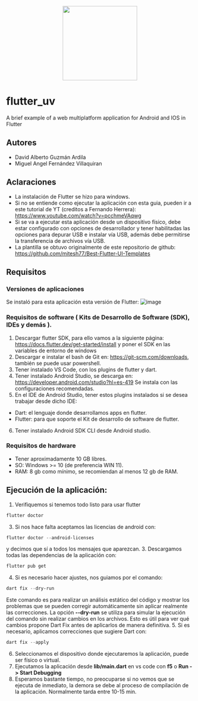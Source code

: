 <p align='center'>
  <img width='200' heigth='225' src='https://user-images.githubusercontent.com/62605744/171186764-43f7aae0-81a9-4b6e-b4ce-af963564eafb.png'>
</p>

# flutter_uv
A brief example of a web multiplatform application for Android and IOS in Flutter

## Autores
- David Alberto Guzmán Ardila
- Miguel Angel Fernández Villaquiran

## Aclaraciones
- La instalación de Flutter se hizo para windows.
- Si no se entiende como ejecutar la aplicación con esta guia, pueden ir a este tutorial de YT (creditos a Fernando Herrera): https://www.youtube.com/watch?v=pcchmeVAqwg
- Si se va a ejecutar esta aplicación desde un dispositivo físico, debe estar configurado con opciones de desarrollador y tener habilitadas las opciones para depurar USB e instalar vía USB, además debe permitirse la transferencia de archivos vía USB.
- La plantilla se obtuvo originalmente de este repositorio de github: https://github.com/mitesh77/Best-Flutter-UI-Templates

## Requisitos
### Versiones de aplicaciones
Se instaló para esta aplicación esta versión de Flutter:
![image](https://github.com/Daga2001/flutter_uv/assets/62605744/2b449999-93cd-4104-bf76-dc9cce16f94f)

### Requisitos de software ( Kits de Desarrollo de Software (SDK), IDEs y demás ).
1. Descargar flutter SDK, para ello vamos a la siguiente página: https://docs.flutter.dev/get-started/install y poner el SDK en las variables de entorno de windows
2. Descargar e instalar el bash de Git en: https://git-scm.com/downloads, también se puede usar powershell.
3. Tener instalado VS Code, con los plugins de flutter y dart.
4. Tener instalado Android Studio, se descarga en: https://developer.android.com/studio?hl=es-419
Se instala con las configuraciones recomendadas.
5. En el IDE de Android Studio, tener estos plugins instalados si se desea trabajar desde dicho IDE:
- Dart: el lenguaje donde desarrollamos apps en flutter.
- Flutter: para que soporte el Kit de desarrollo de software de flutter.
6. Tener instalado Android SDK CLI desde Android studio.

### Requisitos de hardware
- Tener aproximadamente 10 GB libres.
- SO: Windows >= 10 (de preferencia WIN 11).
- RAM: 8 gb como mínimo, se recomiendan al menos 12 gb de RAM.

## Ejecución de la aplicación:
1. Verifiquemos si tenemos todo listo para usar flutter
```powershell
flutter doctor
```
3. Si nos hace falta aceptamos las licencias de android con: 
```powershell
flutter doctor --android-licenses
```
y decimos que sí a todos los mensajes que aparezcan.
3. Descargamos todas las dependencias de la aplicación con:
```powershell
flutter pub get
```
4. Si es necesario hacer ajustes, nos guiamos por el comando:
```powershell
dart fix --dry-run
```
Este comando es para realizar un análisis estático del código y mostrar los problemas que se pueden corregir automáticamente sin aplicar realmente las correcciones. La opción **--dry-run** se utiliza para simular la ejecución del comando sin realizar cambios en los archivos. Esto es útil para ver qué cambios propone Dart Fix antes de aplicarlos de manera definitiva.
5. Si es necesario, aplicamos correcciones que sugiere Dart con:
```powershell
dart fix --apply
```
6. Seleccionamos el dispositivo donde ejecutaremos la aplicación, puede ser físico o virtual.
7. Ejecutamos la aplicación desde **lib/main.dart** en vs code con **f5** o **Run -> Start Debugging**
8. Esperamos bastante tiempo, no preocuparse si no vemos que se ejecuta de inmediato, la demora se debe al proceso de compilación de la aplicación. Normalmente tarda entre 10-15 min.

